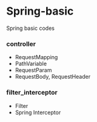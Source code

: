 # Spring-basic
Spring basic codes

### controller
- RequestMapping
- PathVariable
- RequestParam
- RequestBody, RequestHeader

### filter_interceptor
- Filter
- Spring Interceptor
